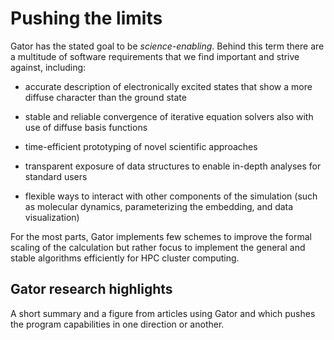 # Pushing the limits

Gator has the stated goal to be *science-enabling*. Behind this term there are a multitude of software requirements that we find important and strive against, including:

- accurate description of electronically excited states that show a more diffuse character than the ground state

- stable and reliable convergence of iterative equation solvers also with use of diffuse basis functions

- time-efficient prototyping of novel scientific approaches

- transparent exposure of data structures to enable in-depth analyses for standard users

- flexible ways to interact with other components of the simulation (such as molecular dynamics, parameterizing the embedding, and data visualization)

For the most parts, Gator implements few schemes to improve the formal scaling of the calculation but rather focus to implement the general and stable algorithms efficiently for HPC cluster computing. 

## Gator research highlights
A short summary and a figure from articles using Gator and which pushes the program capabilities in one direction or another.

<!--
```{image} ../images/alpha_fullerene.png
:alt: cover
:class: bg-primary mb-1
:width: 600px
:align: center
```
-->